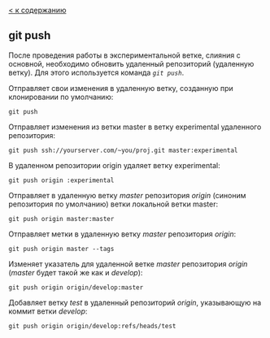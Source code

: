 [ < к содержанию](./readme.md)

## git push

После проведения работы в экспериментальной ветке, слияния с основной, необходимо обновить удаленный репозиторий (удаленную ветку). Для этого используется команда *`git push`*.

Отправляет свои изменения в удаленную ветку, созданную при клонировании по умолчанию:

```bash=
git push
```

Отправляет изменения из ветки master в ветку experimental удаленного репозитория:

```bash=
git push ssh://yourserver.com/~you/proj.git master:experimental
```

В удаленном репозитории origin удаляет ветку experimental:

```bash=
git push origin :experimental
```

Отправляет в удаленную ветку *master* репозитория *origin* (синоним репозитория по умолчанию) ветки локальной ветки master:

```bash=
git push origin master:master
```

Отправляет метки в удаленную ветку *master* репозитория *origin*:

```bash=
git push origin master --tags
```

Изменяет указатель для удаленной ветке *master* репозитория *origin* (*master* будет такой же как и *develop*):

```bash=
git push origin origin/develop:master
```

Добавляет ветку *test* в удаленный репозиторий *origin*, указывающую на коммит ветки *develop*:

```bash=
git push origin origin/develop:refs/heads/test
```